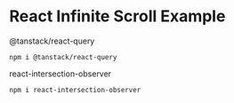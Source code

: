 # React Infinite Scroll Example

@tanstack/react-query

```
npm i @tanstack/react-query
```

react-intersection-observer

```
npm i react-intersection-observer
```
